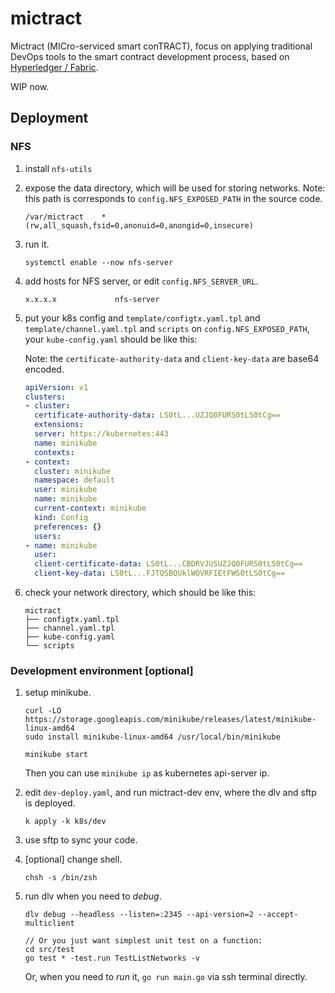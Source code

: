 # mictract

Mictract (MICro-serviced smart conTRACT), focus on applying traditional DevOps tools to the smart contract development process, based on [Hyperledger / Fabric](https://github.com/hyperledger/fabric/).

WIP now.



## Deployment



### NFS

1. install `nfs-utils`

2. expose the data directory, which will be used for storing networks. Note: this path is corresponds to `config.NFS_EXPOSED_PATH` in the source code.
   ```
   /var/mictract    *(rw,all_squash,fsid=0,anonuid=0,anongid=0,insecure)
   ```

3. run it.
   ```
   systemctl enable --now nfs-server
   ```

4. add hosts for NFS server, or edit `config.NFS_SERVER_URL`.

   ```
   x.x.x.x             nfs-server
   ```

5. put your k8s config and `template/configtx.yaml.tpl` and `template/channel.yaml.tpl` and `scripts` on `config.NFS_EXPOSED_PATH`, your `kube-config.yaml` should be like this:
   
   Note: the `certificate-authority-data` and `client-key-data` are base64 encoded.
   
   ```yaml
   apiVersion: v1
   clusters:
   - cluster:
     certificate-authority-data: LS0tL...UZJQ0FURS0tLS0tCg==
     extensions:
     server: https://kubernetes:443
     name: minikube
     contexts:
   - context:
     cluster: minikube
     namespace: default
     user: minikube
     name: minikube
     current-context: minikube
     kind: Config
     preferences: {}
     users:
   - name: minikube
     user:
     client-certificate-data: LS0tL...CBDRVJUSUZJQ0FURS0tLS0tCg==
     client-key-data: LS0tL...FJTQSBQUklWQVRFIEtFWS0tLS0tCg==
   ```
   
6. check your network directory, which should be like this:
   ```text
   mictract
   ├── configtx.yaml.tpl
   ├── channel.yaml.tpl
   ├── kube-config.yaml
   └── scripts
   ```

### Development environment [optional] 

1. setup minikube.
   ```shell
   curl -LO https://storage.googleapis.com/minikube/releases/latest/minikube-linux-amd64
   sudo install minikube-linux-amd64 /usr/local/bin/minikube

   minikube start
   ```
   Then you can use `minikube ip` as kubernetes api-server ip.

2. edit `dev-deploy.yaml`, and run mictract-dev env, where the dlv and sftp is deployed.
   ```shell
   k apply -k k8s/dev
   ```

3. use sftp to sync your code.

4. [optional] change shell.
   ```shell
   chsh -s /bin/zsh
   ```

4. run dlv when you need to *debug*.
   ```shell
   dlv debug --headless --listen=:2345 --api-version=2 --accept-multiclient
   
   // Or you just want simplest unit test on a function:
   cd src/test
   go test * -test.run TestListNetworks -v
   ```
   Or, when you need to *run* it, `go run main.go` via ssh terminal directly. 

